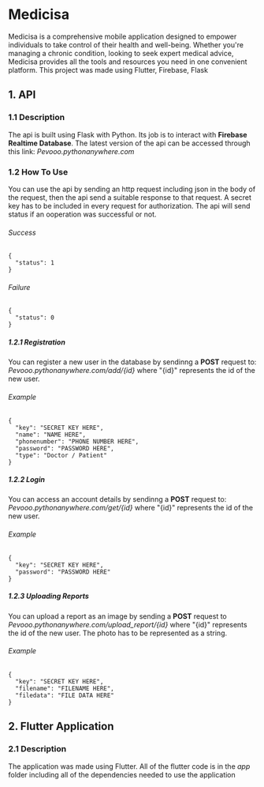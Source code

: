 # Medicisa
Medicisa is a comprehensive mobile application designed to empower individuals to take control of their health and well-being. Whether you're managing a chronic condition, looking to seek expert medical advice, Medicisa provides all the tools and resources you need in one convenient platform.
This project was made using Flutter, Firebase, Flask

## 1. API

### 1.1 Description
The api is built using Flask with Python. Its job is to interact with **Firebase Realtime Database**.
The latest version of the api can be accessed through this link: *Pevooo.pythonanywhere.com*

### 1.2 How To Use
You can use the api by sending an http request including json in the body of the request, then the api send a suitable response to that request. A secret key has to be included in every request for authorization.
The api will send status if an ooperation was successful or not.
###### Success
```
{
  "status": 1
}
```
###### Failure
```
{
  "status": 0
}
```


##### 1.2.1 Registration
You can register a new user in the database by sendinng a **POST** request to: *Pevooo.pythonanywhere.com/add/{id}* where "{id}" represents the id of the new user.
###### Example
```
{
  "key": "SECRET KEY HERE",
  "name": "NAME HERE",
  "phonenumber": "PHONE NUMBER HERE",
  "password": "PASSWORD HERE",
  "type": "Doctor / Patient"
}
```

##### 1.2.2 Login
You can access an account details by sendinng a **POST** request to: *Pevooo.pythonanywhere.com/get/{id}* where "{id}" represents the id of the new user.
###### Example
```
{
  "key": "SECRET KEY HERE",
  "password": "PASSWORD HERE"
}
```

##### 1.2.3 Uploading Reports
You can upload a report as an image by sending a **POST** request to *Pevooo.pythonanywhere.com/upload_report/{id}* where "{id}" represents the id of the new user. The photo has to be represented as a string.
###### Example 
```
{
  "key": "SECRET KEY HERE",
  "filename": "FILENAME HERE",
  "filedata": "FILE DATA HERE"
}
```

## 2. Flutter Application

### 2.1 Description
The application was made using Flutter. All of the flutter code is in the *app* folder including all of the dependencies needed to use the application

